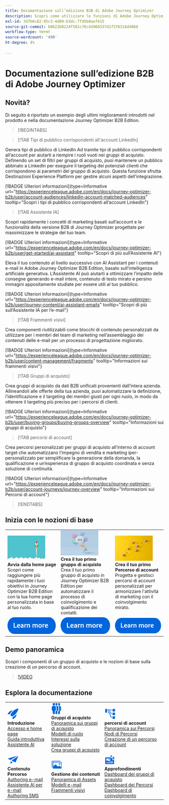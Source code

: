 ```yaml
---
title: Documentazione sull’edizione B2B di Adobe Journey Optimizer
description: Scopri come utilizzare le funzioni di Adobe Journey Optimizer B2B Edition per orchestrare account e acquistare percorsi di gruppi utilizzando l’intelligenza artificiale generativa integrata e l’automazione leader di settore.
exl-id: 3d7b6c82-95c3-4d89-b3dc-7fd5b0aef615
source-git-commit: b0622b8224f581c76c43966537d1f576316d4068
workflow-type: tm+mt
source-wordcount: '490'
ht-degree: 4%

---
```


# Documentazione sull’edizione B2B di Adobe Journey Optimizer

## Novità?

Di seguito è riportato un esempio degli ultimi miglioramenti introdotti nel prodotto e nella documentazione Journey Optimizer B2B Edition.

<!-- For a comprehensive list of features, improvements, and fixes, check out the detailed < Release Notes >. Stay up-to-date with the latest changes in our documentation by visiting the , < documentation updates page >. -->

>[!BEGINTABS]

>[!TAB Tipi di pubblico corrispondenti all&#39;account LinkedIn]

Genera tipi di pubblico di LinkedIn Ad tramite tipi di pubblico corrispondenti all’account per aiutarti a riempire i ruoli vuoti nei gruppi di acquisto. Definendo un set di filtri per gruppi di acquisto, puoi mantenere un pubblico abbinato a LinkedIn per eseguire il targeting dei potenziali clienti che corrispondono ai parametri del gruppo di acquisto. Questa funzione sfrutta Destinazioni Experience Platform per gestire alcuni aspetti dell’integrazione.

[!BADGE Ulteriori informazioni]{type=Informative url="https://experienceleague.adobe.com/en/docs/journey-optimizer-b2b/user/account-audiences/linkedin-account-matched-audiences" tooltip="Scopri i tipi di pubblico corrispondenti all’account LinkedIn"}

>[!TAB Assistente IA]

Scopri rapidamente i concetti di marketing basati sull’account e le funzionalità della versione B2B di Journey Optimizer progettate per massimizzare le strategie del tuo team.

[!BADGE Ulteriori informazioni]{type=Informative url="https://experienceleague.adobe.com/en/docs/journey-optimizer-b2b/user/get-started/ai-assistant" tooltip="Scopri di più sull’Assistente AI"}

Eleva il tuo contenuto al livello successivo con AI Assistant per i contenuti e-mail in Adobe Journey Optimizer B2B Edition, basato sull’intelligenza artificiale generativa. L’Assistente AI può aiutarti a ottimizzare l’impatto delle consegne generando e-mail intere, contenuto di testo mirato e persino immagini appositamente studiate per essere utili al tuo pubblico.

[!BADGE Ulteriori informazioni]{type=Informative url="https://experienceleague.adobe.com/en/docs/journey-optimizer-b2b/user/journey-content/ai-assistant-emails" tooltip="Scopri di più sull’Assistente IA per l’e-mail"}

>[!TAB Frammenti visivi]

Crea componenti riutilizzabili come blocchi di contenuto personalizzati da utilizzare per i membri del team di marketing nell’assemblaggio dei contenuti delle e-mail per un processo di progettazione migliorato.

[!BADGE Ulteriori informazioni]{type=Informative url="https://experienceleague.adobe.com/en/docs/journey-optimizer-b2b/user/content-management/fragments" tooltip="Informazioni sui frammenti visivi"}

>[!TAB Gruppi di acquisto]

Crea gruppi di acquisto da dati B2B unificati provenienti dall’intera azienda. Allineandoli alle offerte della tua azienda, puoi automatizzare la definizione, l’identificazione e il targeting dei membri giusti per ogni ruolo, in modo da ottenere il targeting più preciso per i percorsi di clienti.

[!BADGE Ulteriori informazioni]{type=Informative url="https://experienceleague.adobe.com/en/docs/journey-optimizer-b2b/user/buying-groups/buying-groups-overview" tooltip="Informazioni sui gruppi di acquisto"}

>[!TAB percorsi di account]

Crea percorsi personalizzati per gruppi di acquisto all’interno di account target che automatizzano l’impegno di vendita e marketing iper-personalizzato per semplificare la generazione della domanda, la qualificazione e un’esperienza di gruppo di acquisto coordinata e senza soluzione di continuità.

[!BADGE Ulteriori informazioni]{type=Informative url="https://experienceleague.adobe.com/en/docs/journey-optimizer-b2b/user/account-journeys/journey-overview" tooltip="Informazioni sui Percorsi di account"}

>[!ENDTABS]

## Inizia con le nozioni di base

<table style="table-layout:fixed">
  <tr style="border: 0;">
    <td>
    <a href="home-page.md"><img width="120px" src="./assets/launch.png"></a>
    <div><strong>Avvia dalla home page</strong><br/>Scopri come raggiungere più rapidamente i tuoi obiettivi in Journey Optimizer B2B Edition con la tua home page personalizzata in base al tuo ruolo.</div>
    </td>
      <td>
    <a href="buying-groups/buying-groups-overview.md"><img width="120px" src="./assets/communication.png"></a>
    <div><strong>Crea il tuo primo gruppo di acquisto</strong><br/>Crea il tuo primo gruppo di acquisto in Journey Optimizer B2B Edition per automatizzare il processo di coinvolgimento e qualificazione dei contatti.</div>
    </td>
    <td>
    <a href="journeys/journey-overview.md"><img width="120px" src="./assets/flow.png"></a>
    <div><strong>Crea il tuo primo Percorso di account</strong><br/>Progetta e gestisci percorsi di account personalizzati per armonizzare l'attività di marketing con il coinvolgimento mirato. 
    </div>
    </td>
  </tr>
  <tr style="border: 0;">
    <td align="center"><a href="home-page.md"><img src="../assets/learn-more.svg"></a></td>
    <td align="center"><a href="buying-groups/buying-groups-overview.md"><img src="../assets/learn-more.svg"></a></td>
    <td align="center"><a href="journeys/journey-overview.md"><img src="../assets/learn-more.svg"></a></td>
    </tr>
</table>

## Demo panoramica

Scopri i componenti di un gruppo di acquisto e le nozioni di base sulla creazione di un percorso di account.

>[!VIDEO](https://video.tv.adobe.com/v/3432054?quality=12)

## Esplora la documentazione

<table style="table-layout:auto">
  <tr style="border: 0;">
    <td>
      <img src="../assets/do-not-localize/icon-quick-start.svg" width="35px"><br/>
      <strong>Introduzione</strong><br/><a href="home-page.md">Accesso e home page</a><br/><a href="./start/get-started.md">Guida introduttiva</a> <br/><a href="./start/ai-assistant.md">Assistente AI</a>
    </td>
    <!--
    <td>
      <img src="../assets/do-not-localize/icon-configure.svg" width="35px"><br/>
      <strong>Configuration<br/>administration</strong><br/><a href="using/configuration/channel-surfaces.md">Channel surfaces</a> - <a href="using/configuration/about-data-sources-events-actions.md">Configure journeys</a>  - <a href="using/administration/permissions-overview.md">Access control</a> - <a href="using/administration/sandboxes.md">Sandboxes management</a>
    </td> -->
    <td>
      <img src="../assets/do-not-localize/icon_audience.svg" width="35px"><br/>
      <strong>Gruppi di acquisto</strong><br/><a href="./buying-groups/buying-groups-overview.md">Panoramica sui gruppi di acquisto</a><br/><a href="./buying-groups/buying-groups-role-templates.md">Modelli di ruolo</a><br/><a href="./buying-groups/solution-interests.md">Interessi sulla soluzione</a><br/><a href="./buying-groups/buying-groups-create.md">Crea gruppi di acquisto</a>
    </td>
    <td>
      <img src="../assets/do-not-localize/icon-paths.svg" width="35px"><br/>
      <strong>percorsi di account</strong><br/><a href="./journeys/journey-overview.md">Panoramica sui Percorsi</a><br/><a href="./journeys/journey-nodes.md">Nodi di Percorsi</a><br/><a href="./journeys/journey-overview.md#create-an-account-journey">Creazione di un percorso di account</a>
    </td>
  </tr>
  <tr style="border: 0;">
    <td>
      <img src="../assets/do-not-localize/icon-campaign.svg" width="35px"><br/>
      <strong>Contenuto Percorso</strong><br/><a href="./content/email-authoring.md">Authoring e-mail</a><br/><a href="./content/ai-assistant-emails.md">Assistente AI per e-mail</a><br/><a href="./content/sms-authoring.md">Authoring SMS</a>
    </td>
        <td>
      <img src="../assets/do-not-localize/icon_assets.svg" width="35px"><br/>
      <strong>Gestione dei contenuti</strong><br/><a href="./content/assets-overview.md">Panoramica di Assets</a><br/><a href="./content/email-templates.md">Modelli e-mail</a><br/><a href="./content/fragments.md">Frammenti visivi</a>
    </td>
    <td>
      <img src="../assets/do-not-localize/icon-offer.svg" width="35px"><br/>
      <strong>Approfondimenti</strong><br/><a href="./dashboards/buying-groups-dashboard.md">Dashboard dei gruppi di acquisto</a><br/><a href="./dashboards/journeys-dashboard.md">Dashboard dei Percorsi</a><br/><a href="./dashboards/engagement-dashboard.md">Dashboard di coinvolgimento</a>
    </td>

</tr>
</table>

<!-- 

## Additional resources

<table style="table-layout:fixed"><tr style="border: 0;">
<td><strong>Adobe Journey Optimizer</strong><br/>
<a href="https://experienceleague.adobe.com/docs/journey-optimizer-learn/tutorials/overview.html" target="_blank">Tutorials</a> - <a href="https://helpx.adobe.com/legal/product-descriptions/adobe-journey-optimizer.html" target="_blank">Product description</a> - <a href="https://www.adobe.com/content/dam/cc/en/security/pdfs/AJO_SecurityOverview.pdf" target="_blank">Security overview (PDF)</a> - <a href="https://developer.adobe.com/journey-optimizer-apis/" target="_blank">APIs reference</a> - <a href="https://experienceleague.adobe.com/tools/ajo-schemas/schema-dictionary.html" target="_blank">Journey Optimizer Schema Dictionary</a>

</td>
<td><strong>Adobe Experience Platform</strong><br/>
<a href="https://experienceleague.adobe.com/docs/experience-platform/landing/home.html" target="_blank">Documentation</a> - <a href="https://www.adobe.com/experience-platform/documentation-and-developer-resources.html" target="_blank">Developers resources</a>
</td>
</tr></table> -->
